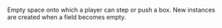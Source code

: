 Empty space onto which a player can step or push a box. New instances are created when a field becomes empty.
